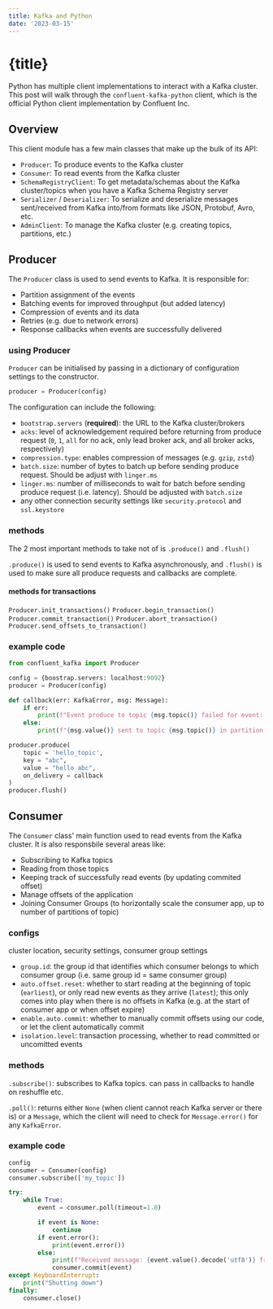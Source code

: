 ```yaml
---
title: Kafka and Python
date: '2023-03-15'
---
```


# {title}

Python has multiple client implementations to interact with a Kafka cluster.
This post will walk through the `confluent-kafka-python` client, which is the official Python client implementation by Confluent Inc.

## Overview

This client module has a few main classes that make up the bulk of its API:

- `Producer`: To produce events to the Kafka cluster
- `Consumer`: To read events from the Kafka cluster
- `SchemaRegistryClient`: To get metadata/schemas about the Kafka cluster/topics when you have a Kafka Schema Registry server
- `Serializer` / `Deserializer`: To serialize and deserialize messages sent/received from Kafka into/from formats like JSON, Protobuf, Avro, etc.
- `AdminClient`: To manage the Kafka cluster (e.g. creating topics, partitions, etc.)

## Producer

The `Producer` class is used to send events to Kafka. It is responsible for:

- Partition assignment of the events
- Batching events for improved throughput (but added latency)
- Compression of events and its data
- Retries (e.g. due to network errors)
- Response callbacks when events are successfully delivered

### using Producer

`Producer` can be initialised by passing in a dictionary of configuration settings to the constructor.

```py
producer = Producer(config)
```

The configuration can include the following:

- `bootstrap.servers` (**required**): the URL to the Kafka cluster/brokers
- `acks`: level of acknowledgement required before returning from produce request (`0`, `1`, `all` for no ack, only lead broker ack, and all broker acks, respectively)
- `compression.type`: enables compression of messages (e.g. `gzip`, `zstd`)
- `batch.size`: number of bytes to batch up before sending produce request. Should be adjust with `linger.ms`
- `linger.ms`: number of milliseconds to wait for batch before sending produce request (i.e. latency). Should be adjusted with `batch.size`
- any other connection security settings like `security.protocol` and `ssl.keystore`

### methods

The 2 most important methods to take not of is `.produce()` and `.flush()`

`.produce()` is used to send events to Kafka asynchronously, and `.flush()` is used to make sure all produce requests and callbacks are complete.

#### methods for transactions

`Producer.init_transactions()`
`Producer.begin_transaction()`
`Producer.commit_transaction()`
`Producer.abort_transaction()`
`Producer.send_offsets_to_transaction()`

### example code

```py
from confluent_kafka import Producer

config = {boostrap.servers: localhost:9092}
producer = Producer(config)

def callback(err: KafkaError, msg: Message):
    if err:
        print(f"Event produce to topic {msg.topic()} failed for event: {event.key()}")
    else:
        print(f"{msg.value()} sent to topic {msg.topic()} in partition {msg.partition()}")

producer.produce(
    topic = 'hello_topic',
    key = "abc",
    value = "hello abc",
    on_delivery = callback
)
producer.flush()
```

## Consumer

The `Consumer` class' main function used to read events from the Kafka cluster. It is also responsbile several areas like:

- Subscribing to Kafka topics
- Reading from those topics
- Keeping track of successfully read events (by updating commited offset)
- Manage offsets of the application
- Joining Consumer Groups (to horizontally scale the consumer app, up to number of partitions of topic)

### configs

cluster location, security settings, consumer group settings

- `group.id`: the group id that identifies which consumer belongs to which consumer group (i.e. same group id = same consumer group)
- `auto.offset.reset`: whether to start reading at the beginning of topic (`earliest`), or only read new events as they arrive (`latest`); this only comes into play when there is no offsets in Kafka (e.g. at the start of consumer app or when offset expire)
- `enable.auto.commit`: whether to manually commit offsets using our code, or let the client automatically commit
- `isolation.level`: transaction processing, whether to read committed or uncomitted events

### methods

`.subscribe()`: subscribes to Kafka topics. can pass in callbacks to handle on reshuffle etc.

`.poll()`: returns either `None` (when client cannot reach Kafka server or there is) or a `Message`, which the client will need to check for `Message.error()` for any `KafkaError`.

### example code

```py
config
consumer = Consumer(config)
consumer.subscribe(['my_topic'])

try:
    while True:
        event = consumer.poll(timeout=1.0)

        if event is None:
            continue
        if event.error():
            print(event.error())
        else:
            print(f"Received message: {event.value().decode('utf8')} from partition {event.partition()} in topic {event.topci()}")
            consumer.commit(event)
except KeyboardInterrupt:
    print("Shutting down")
finally:
    consumer.close()
```
